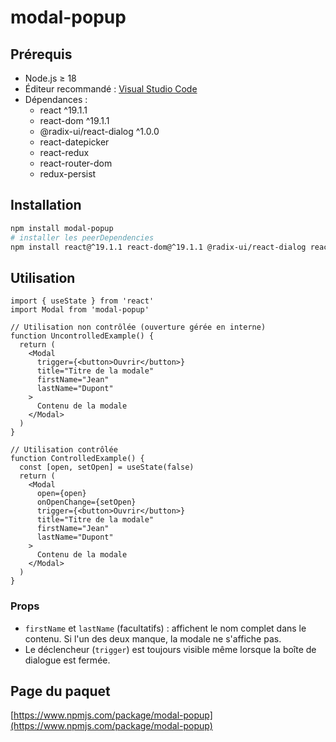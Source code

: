 # modal-popup

## Prérequis

- Node.js ≥ 18
- Éditeur recommandé : [Visual Studio Code](https://code.visualstudio.com/)
- Dépendances :
  - react ^19.1.1
  - react-dom ^19.1.1
  - @radix-ui/react-dialog ^1.0.0
  - react-datepicker
  - react-redux
  - react-router-dom
  - redux-persist

## Installation

```bash
npm install modal-popup
# installer les peerDependencies
npm install react@^19.1.1 react-dom@^19.1.1 @radix-ui/react-dialog react-datepicker react-redux react-router-dom redux-persist
```

## Utilisation

```tsx
import { useState } from 'react'
import Modal from 'modal-popup'

// Utilisation non contrôlée (ouverture gérée en interne)
function UncontrolledExample() {
  return (
    <Modal
      trigger={<button>Ouvrir</button>}
      title="Titre de la modale"
      firstName="Jean"
      lastName="Dupont"
    >
      Contenu de la modale
    </Modal>
  )
}

// Utilisation contrôlée
function ControlledExample() {
  const [open, setOpen] = useState(false)
  return (
    <Modal
      open={open}
      onOpenChange={setOpen}
      trigger={<button>Ouvrir</button>}
      title="Titre de la modale"
      firstName="Jean"
      lastName="Dupont"
    >
      Contenu de la modale
    </Modal>
  )
}
```

### Props

- `firstName` et `lastName` (facultatifs) : affichent le nom complet dans le contenu. Si l'un des deux manque, la modale ne s'affiche pas.
- Le déclencheur (`trigger`) est toujours visible même lorsque la boîte de dialogue est fermée.

## Page du paquet

[https://www.npmjs.com/package/modal-popup](https://www.npmjs.com/package/modal-popup)

